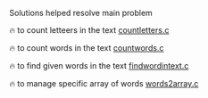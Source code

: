 Solutions helped resolve main problem

:fire: to count letteers in the text [countletters.c](./countletters.c)

:fire: to count words in the text [countwords.c](./countwords.c)

:fire: to find given words in the text [findwordintext.c](./findwordintext.c)

:fire: to manage specific array of words [words2array.c](./words2array.c)
